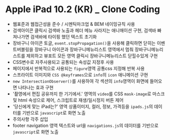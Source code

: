 
# Apple iPad 10.2 (KR) _ Clone Coding

- 웹표준과 웹접근성을 준수 / 시멘틱마크업 & BEM 네이밍규칙 사용
- 검색아이콘 클릭시 검색바 노출과 헤더 메뉴 사라지는 애니매이션 구현, 검색바 빠져나가면 검색바에 타이핑 했던 텍스트 초기화
- 장바구니 아이콘 토글, `event.stopPropagation()`을 사용해 클릭하면 닫히는 이벤트버블링을 장바구니 아이콘과 장바구니메뉴리스트 영역에서 멈춰 장바구니메뉴리스트를 제외하고 뷰포트 모든 영역 클릭시 장바구니메뉴리스트 닫힐수있게 구현
- CSS변수로 자주사용되고 공통되는 속성값 지정후 사용
- 페이지에서 반복적으로 사용되는 `figure`영역 공통css 지정해 반복 사용
- 스프라이트 이미지와 `CSS @keyframes`으로 `info`의 `icon` 애니메이션 구현
- `new IntersectionObserver()`를 사용하여 각 섹션의 `info`영역이 화면에 들어오면 나타나는 효과 구현 
- '촬영에서 편집 공유까지 한 기기에서.' 영역의 `video`를 CSS `mask-image`로 마스크및 html 속성으로 제어, 스크립트로 재생/일시정지 버튼 제어
- '당신에게 맞는 iPad는?' 영역 상품이미지, 컬러, 정보, 가격등을 `ipads.js`의 데이터를 기반으로 `javascript`로 화면 노출
- 주의사항 각주 삽입
- footer navigation 영역 텍스트와 url을 `navigations.js`의 데이터를 기반으로 `javascript`로 화면 노출